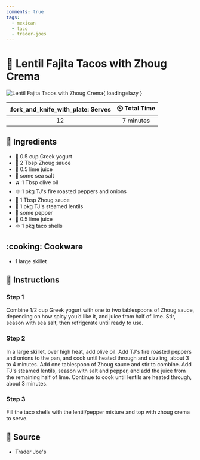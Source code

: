 ```yaml
---
comments: true
tags:
  - mexican
  - taco
  - trader-joes
---
```

# :taco: Lentil Fajita Tacos with Zhoug Crema

![Lentil Fajita Tacos with Zhoug Crema](../assets/images/lentil-fajita-tacos-with-zhoug-crema.png){ loading=lazy }

| :fork_and_knife_with_plate: Serves | :timer_clock: Total Time |
|:----------------------------------:|:-----------------------: |
| 12 | 7 minutes |

## :salt: Ingredients

- :microbe: 0.5 cup Greek yogurt
- :hamburger: 2 Tbsp Zhoug sauce
- :lemon: 0.5 lime juice
- :salt: some sea salt
- :olive: 1 Tbsp olive oil
- :bell_pepper: 1 pkg TJ's fire roasted peppers and onions
- :hamburger: 1 Tbsp Zhoug sauce
- :sponge: 1 pkg TJ's steamed lentils
- :salt: some pepper
- :lemon: 0.5 lime juice
- :flatbread: 1 pkg taco shells

## :cooking: Cookware

- 1 large skillet

## :pencil: Instructions

### Step 1

Combine 1/2 cup Greek yogurt with one to two tablespoons of Zhoug sauce, depending on how spicy you’d like it, and
juice from half of lime. Stir, season with sea salt, then refrigerate until ready to use.

### Step 2

In a large skillet, over high heat, add olive oil. Add TJ's fire roasted peppers and onions to the pan, and cook until
heated through and sizzling, about 3 to 4 minutes. Add one tablespoon of Zhoug sauce and stir to combine. Add TJ's
steamed lentils, season with salt and pepper, and add the juice from the remaining half of lime. Continue to cook until
lentils are heated through, about 3 minutes.

### Step 3

Fill the taco shells with the lentil/pepper mixture and top with zhoug crema to serve.

## :link: Source

- Trader Joe's
